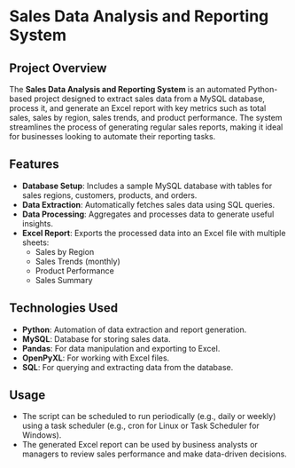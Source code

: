 # Sales Data Analysis and Reporting System

## Project Overview

The **Sales Data Analysis and Reporting System** is an automated Python-based project designed to extract sales data from a MySQL database, process it, and generate an Excel report with key metrics such as total sales, sales by region, sales trends, and product performance. The system streamlines the process of generating regular sales reports, making it ideal for businesses looking to automate their reporting tasks.

## Features

- **Database Setup**: Includes a sample MySQL database with tables for sales regions, customers, products, and orders.
- **Data Extraction**: Automatically fetches sales data using SQL queries.
- **Data Processing**: Aggregates and processes data to generate useful insights.
- **Excel Report**: Exports the processed data into an Excel file with multiple sheets:
  - Sales by Region
  - Sales Trends (monthly)
  - Product Performance
  - Sales Summary

## Technologies Used

- **Python**: Automation of data extraction and report generation.
- **MySQL**: Database for storing sales data.
- **Pandas**: For data manipulation and exporting to Excel.
- **OpenPyXL**: For working with Excel files.
- **SQL**: For querying and extracting data from the database.

## Usage

- The script can be scheduled to run periodically (e.g., daily or weekly) using a task scheduler (e.g., cron for Linux or Task Scheduler for Windows).
- The generated Excel report can be used by business analysts or managers to review sales performance and make data-driven decisions.
